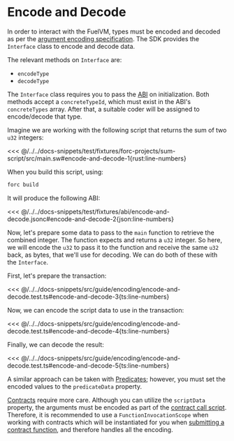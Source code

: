 # Encode and Decode

In order to interact with the FuelVM, types must be encoded and decoded as per the [argument encoding specification](https://docs.fuel.network/docs/specs/abi/argument-encoding/). The SDK provides the `Interface` class to encode and decode data.

The relevant methods on `Interface` are:

- `encodeType`
- `decodeType`

The `Interface` class requires you to pass the [ABI](https://docs.fuel.network/docs/specs/abi/json-abi-format/) on initialization. Both methods accept a `concreteTypeId`, which must exist in the ABI's `concreteTypes` array. After that, a suitable coder will be assigned to encode/decode that type.

Imagine we are working with the following script that returns the sum of two `u32` integers:

<<< @/../../docs-snippets/test/fixtures/forc-projects/sum-script/src/main.sw#encode-and-decode-1{rust:line-numbers}

When you build this script, using:

```sh
forc build
```

It will produce the following ABI:

<<< @/../../docs-snippets/test/fixtures/abi/encode-and-decode.jsonc#encode-and-decode-2{json:line-numbers}

Now, let's prepare some data to pass to the `main` function to retrieve the combined integer. The function expects and returns a `u32` integer. So here, we will encode the `u32` to pass it to the function and receive the same `u32` back, as bytes, that we'll use for decoding. We can do both of these with the `Interface`.

First, let's prepare the transaction:

<<< @/../../docs-snippets/src/guide/encoding/encode-and-decode.test.ts#encode-and-decode-3{ts:line-numbers}

Now, we can encode the script data to use in the transaction:

<<< @/../../docs-snippets/src/guide/encoding/encode-and-decode.test.ts#encode-and-decode-4{ts:line-numbers}

Finally, we can decode the result:

<<< @/../../docs-snippets/src/guide/encoding/encode-and-decode.test.ts#encode-and-decode-5{ts:line-numbers}

A similar approach can be taken with [Predicates](../predicates/index.md); however, you must set the encoded values to the `predicateData` property.

[Contracts](../contracts/index.md) require more care. Although you can utilize the `scriptData` property, the arguments must be encoded as part of the [contract call script](https://docs.fuel.network/docs/sway/sway-program-types/smart_contracts/#calling-a-smart-contract-from-a-script). Therefore, it is recommended to use a `FunctionInvocationScope` when working with contracts which will be instantiated for you when [submitting a contract function](../contracts/methods.md), and therefore handles all the encoding.
